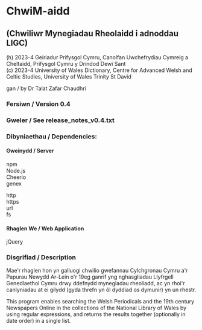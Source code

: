# ChwiM-aidd
## (Chwiliwr Mynegiadau Rheolaidd i adnoddau LlGC)

(h) 2023-4 Geiriadur Prifysgol Cymru, Canolfan Uwchefrydiau Cymreig a Cheltaidd, Prifysgol Cymru y Drindod Dewi Sant  
(c) 2023-4 University of Wales Dictionary, Centre for Advanced Welsh and Celtic Studies, University of Wales Trinity St David  

gan / by Dr Talat Zafar Chaudhri

### Fersiwn / Version 0.4

### Gweler / See release_notes_v0.4.txt

### Dibyniaethau / Dependencies:

#### Gweinydd / Server

npm  
Node.js  
Cheerio  
genex  

http  
https  
url  
fs  

#### Rhaglen We / Web Application

jQuery

### Disgrifiad / Description

Mae'r rhaglen hon yn galluogi chwilio gwefannau Cylchgronau Cymru a'r Papurau Newydd Ar-Lein o'r 19eg ganrif yng nghasgliadau Llyfrgell Genedlaethol Cymru drwy ddefnydd mynegiadau rheoliadd, ac yn rhoi'r canlyniadau at ei gilydd (gyda threfn yn ôl dyddiad os dymunir) yn un rhestr.

This program enables searching the Welsh Periodicals and the 19th century Newspapers Online in the collections of the National Library of Wales by using regular expressions, and returns the results together (optionally in date order) in a single list.
